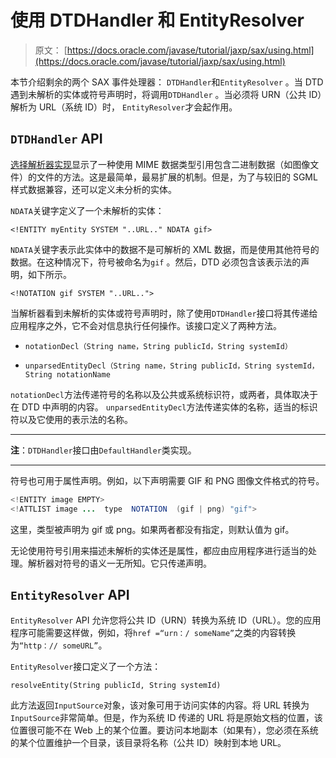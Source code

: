 # 使用 DTDHandler 和 EntityResolver

> 原文： [https://docs.oracle.com/javase/tutorial/jaxp/sax/using.html](https://docs.oracle.com/javase/tutorial/jaxp/sax/using.html)

本节介绍剩余的两个 SAX 事件处理器： `DTDHandler`和`EntityResolver` 。当 DTD 遇到未解析的实体或符号声明时，将调用`DTDHandler` 。当必须将 URN（公共 ID）解析为 URL（系统 ID）时， `EntityResolver`才会起作用。

## `DTDHandler` API

[选择解析器实现](validation.html)显示了一种使用 MIME 数据类型引用包含二进制数据（如图像文件）的文件的方法。这是最简单，最易扩展的机制。但是，为了与较旧的 SGML 样式数据兼容，还可以定义未分析的实体。

`NDATA`关键字定义了一个未解析的实体：

`<!ENTITY myEntity SYSTEM "..URL.." NDATA gif>`

`NDATA`关键字表示此实体中的数据不是可解析的 XML 数据，而是使用其他符号的数据。在这种情况下，符号被命名为`gif` 。然后，DTD 必须包含该表示法的声明，如下所示。

`<!NOTATION gif SYSTEM "..URL..">`

当解析器看到未解析的实体或符号声明时，除了使用`DTDHandler`接口将其传递给应用程序之外，它不会对信息执行任何操作。该接口定义了两种方法。

*   `notationDecl（String name，String publicId，String systemId）`

*   `unparsedEntityDecl（String name，String publicId，String systemId，String notationName`

`notationDecl`方法传递符号的名称以及公共或系统标识符，或两者，具体取决于在 DTD 中声明的内容。 `unparsedEntityDecl`方法传递实体的名称，适当的标识符以及它使用的表示法的名称。

* * *

**注**：`DTDHandler`接口由`DefaultHandler`类实现。

* * *

符号也可用于属性声明。例如，以下声明需要 GIF 和 PNG 图像文件格式的符号。

```java
<!ENTITY image EMPTY>
<!ATTLIST image ...  type  NOTATION  (gif | png) "gif">

```

这里，类型被声明为 gif 或 png。如果两者都没有指定，则默认值为 gif。

无论使用符号引用来描述未解析的实体还是属性，都应由应用程序进行适当的处​​理。解析器对符号的语义一无所知。它只传递声明。

## `EntityResolver` API

`EntityResolver` API 允许您将公共 ID（URN）转换为系统 ID（URL）。您的应用程序可能需要这样做，例如，将`href =“urn：/ someName”`之类的内容转换为`“http：// someURL”`。

`EntityResolver`接口定义了一个方法：

`resolveEntity(String publicId, String systemId)`

此方法返回`InputSource`对象，该对象可用于访问实体的内容。将 URL 转换为`InputSource`非常简单。但是，作为系统 ID 传递的 URL 将是原始文档的位置，该位置很可能不在 Web 上的某个位置。要访问本地副本（如果有），您必须在系统的某个位置维护一个目录，该目录将名称（公共 ID）映射到本地 URL。